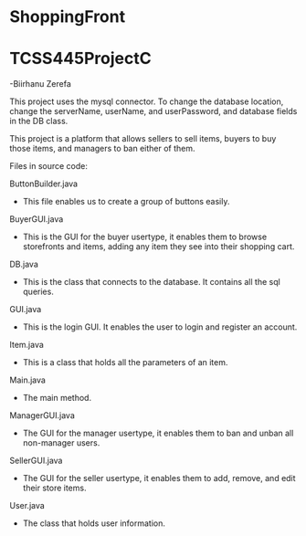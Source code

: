 # ShoppingFront
# TCSS445ProjectC

-Biirhanu Zerefa

This project uses the mysql connector.
To change the database location, change the serverName, userName, and userPassword, and database fields in the DB class.

This project is a platform that allows sellers to sell items, buyers to buy those items, and managers to ban either of them. 

Files in source code:

ButtonBuilder.java
- This file enables us to create a group of buttons easily.

BuyerGUI.java
- This is the GUI for the buyer usertype, it enables them to browse storefronts and items, adding any item they see into their shopping cart.

DB.java
- This is the class that connects to the database. It contains all the sql queries. 

GUI.java
- This is the login GUI. It enables the user to login and register an account. 

Item.java
- This is a class that holds all the parameters of an item. 

Main.java
- The main method.

ManagerGUI.java
- The GUI for the manager usertype, it enables them to ban and unban all non-manager users.

SellerGUI.java
- The GUI for the seller usertype, it enables them to add, remove, and edit their store items.

User.java
- The class that holds user information. 
